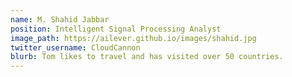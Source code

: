 ```yaml
---
name: M. Shahid Jabbar
position: Intelligent Signal Processing Analyst
image_path: https://ailever.github.io/images/shahid.jpg
twitter_username: CloudCannon
blurb: Tom likes to travel and has visited over 50 countries.
---
```

